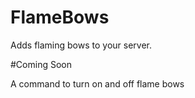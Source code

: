 # FlameBows
Adds flaming bows to your server.

#Coming Soon

A command to turn on and off flame bows
